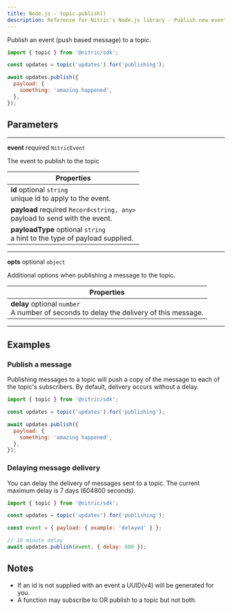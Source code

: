 ```yaml
---
title: Node.js - topic.publish()
description: Reference for Nitric's Node.js library - Publish new events to the topic.
---
```


Publish an event (push based message) to a topic.

```javascript
import { topic } from '@nitric/sdk';

const updates = topic('updates').for('publishing');

await updates.publish({
  payload: {
    something: 'amazing happened',
  },
});
```

## Parameters

---

**event** required `NitricEvent`

The event to publish to the topic

| Properties                                                                       |
| -------------------------------------------------------------------------------- |
| **id** optional `string` <br/> unique id to apply to the event.                  |
| **payload** required `Record<string, any>` <br/> payload to send with the event. |
| **payloadType** optional `string` <br/> a hint to the type of payload supplied.  |

---

**opts** optional `object`

Additional options when publishing a message to the topic.

| Properties                                                                                   |
| -------------------------------------------------------------------------------------------- |
| **delay** optional `number` <br/> A number of seconds to delay the delivery of this message. |

---

## Examples

### Publish a message

Publishing messages to a topic will push a copy of the message to each of the topic's subscribers. By default, delivery occurs without a delay.

```javascript
import { topic } from '@nitric/sdk';

const updates = topic('updates').for('publishing');

await updates.publish({
  payload: {
    something: 'amazing happened',
  },
});
```

### Delaying message delivery

You can delay the delivery of messages sent to a topic. The current maximum delay is 7 days (604800 seconds).

```javascript
import { topic } from '@nitric/sdk';

const updates = topic('updates').for('publishing');

const event = { payload: { example: 'delayed' } };

// 10 minute delay
await updates.publish(event, { delay: 600 });
```

## Notes

- If an id is not supplied with an event a UUID(v4) will be generated for you.
- A function may subscribe to OR publish to a topic but not both.
